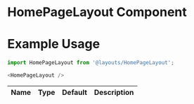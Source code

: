 # HomePageLayout Component

# Example Usage
```js
import HomePageLayout from '@layouts/HomePageLayout';

<HomePageLayout />
```

Name    | Type      | Default       | Description               |
--------|-----------|---------------|---------------------------|